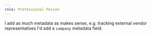```yaml
---
role: Professional Person
---
```


I add as much metadata as makes sense, e.g. tracking external vendor representatives I'd add a `company` metadata field.
